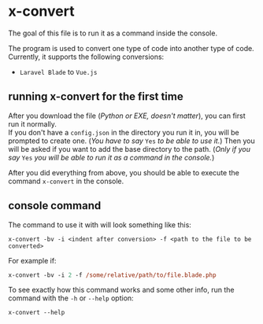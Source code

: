 # x-convert
The goal of this file is to run it as a command inside the console.

The program is used to convert one type of code into another type of code. Currently, it supports the following conversions:
* `Laravel Blade` to `Vue.js`


## running x-convert for the first time

After you download the file (*Python or EXE, doesn't matter*), you can first run it normally.<br>
If you don't have a `config.json` in the directory you run it in, you will be prompted to create one. (*You have to say* `Yes` *to be able to use it.*)
Then you will be asked if you want to add the base directory to the path. (*Only if you say* `Yes` *you will be able to run it as a command in the console.*)

After you did everything from above, you should be able to execute the command `x-convert` in the console.

## console command

The command to use it with will look something like this:
```gas
x-convert -bv -i <indent after conversion> -f <path to the file to be converted>
```

For example if:
```ps
x-convert -bv -i 2 -f /some/relative/path/to/file.blade.php
```

To see exactly how this command works and some other info, run the command with the `-h` or `--help` option:
```ps
x-convert --help
```
